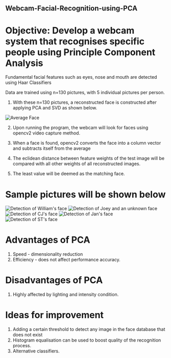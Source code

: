 ## Webcam-Facial-Recognition-using-PCA

# Objective: Develop a webcam system that recognises specific people using Principle Component Analysis


Fundamental facial features such as eyes, nose and mouth are detected using Haar Classifiers

Data are trained using n=130 pictures, with 5 individual pictures per person.


1. With these n=130 pictures, a reconstructed face is constructed after applying PCA and SVD as shown below.

![Average Face](https://github.com/williammm95/Webcam-Facial-Recognition-using-PCA/blob/master/intermediate/average_face.jpg)



2. Upon running the program, the webcam will look for faces using opencv2 video capture method.



3. When a face is found, opencv2 converts the face into a column vector and subtracts itself from the average



4. The eclidean distance between feature weights of the test image will be compared with all other weights of all reconstructed images.



5. The least value will be deemed as the matching face.

# Sample pictures will be shown below

![Detection of William's face](https://github.com/williammm95/Webcam-Facial-Recognition-using-PCA/blob/master/william.png)
![Detection of Joey and an unknown face](https://github.com/williammm95/Webcam-Facial-Recognition-using-PCA/blob/master/joey.png)
![Detection of CJ's face](https://github.com/williammm95/Webcam-Facial-Recognition-using-PCA/blob/master/cj.png)
![Detection of Jan's face](https://github.com/williammm95/Webcam-Facial-Recognition-using-PCA/blob/master/jan.jpg)
![Detection of ST's face](https://github.com/williammm95/Webcam-Facial-Recognition-using-PCA/blob/master/st.png)


# Advantages of PCA
1. Speed - dimensionality reduction
2. Efficiency - does not affect performance accuracy.


# Disadvantages of PCA
1. Highly affected by lighting and intensity condition.


# Ideas for improvement
1. Adding a certain threshold to detect any image in the face database that does not exist
2. Histogram equalisation can be used to boost quality of the recognition process.
3. Alternative classifiers.



